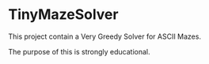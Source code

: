 # TinyMazeSolver
This project contain a Very Greedy Solver for ASCII Mazes. 

The purpose of this is strongly educational. 
